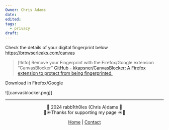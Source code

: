 ```yaml
---
Owner: Chris Adams
date: 
edited: 
tags:
  - privacy
draft:
---
```


Check the details of your digital fingerprint below
https://browserleaks.com/canvas

> [!Info] 
Remove your Fingerprint with the Firefox/Google extension “CanvasBlocker”
[GitHub - kkapsner/CanvasBlocker: A Firefox extension to protect from being fingerprinted.](https://github.com/kkapsner/CanvasBlocker/?tab=readme-ov-file)

Download in Firefox/Google

![[canvasblocker.png]]

---
<div style="text-align: center;">
	<div class="gradient-text">👾 2024 rabb1th0les (Chris A)dams 👾</div> 
	🌴☀Thanks for supporting my page ☀🌴
	<nav>
		<ul style="list-style: none; padding: 0;">
			<div style="text-align: center;">
				<li><a href="index.html">Home</a> | <a href="Contact.html">Contact</a></li>
			</div>
		</ul>
	</nav>	
</div>